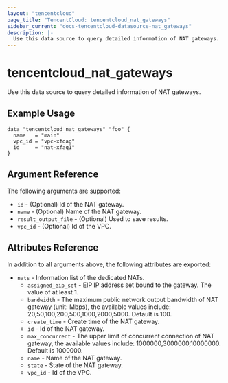 ```yaml
---
layout: "tencentcloud"
page_title: "TencentCloud: tencentcloud_nat_gateways"
sidebar_current: "docs-tencentcloud-datasource-nat_gateways"
description: |-
  Use this data source to query detailed information of NAT gateways.
---
```


# tencentcloud_nat_gateways

Use this data source to query detailed information of NAT gateways.

## Example Usage

```hcl
data "tencentcloud_nat_gateways" "foo" {
  name   = "main"
  vpc_id = "vpc-xfqag"
  id     = "nat-xfaq1"
}
```

## Argument Reference

The following arguments are supported:

* `id` - (Optional) Id of the NAT gateway.
* `name` - (Optional) Name of the NAT gateway.
* `result_output_file` - (Optional) Used to save results.
* `vpc_id` - (Optional) Id of the VPC.

## Attributes Reference

In addition to all arguments above, the following attributes are exported:

* `nats` - Information list of the dedicated NATs.
  * `assigned_eip_set` - EIP IP address set bound to the gateway. The value of at least 1.
  * `bandwidth` - The maximum public network output bandwidth of NAT gateway (unit: Mbps), the available values include: 20,50,100,200,500,1000,2000,5000. Default is 100.
  * `create_time` - Create time of the NAT gateway.
  * `id` - Id of the NAT gateway.
  * `max_concurrent` - The upper limit of concurrent connection of NAT gateway, the available values include: 1000000,3000000,10000000. Default is 1000000.
  * `name` - Name of the NAT gateway.
  * `state` - State of the NAT gateway.
  * `vpc_id` - Id of the VPC.


